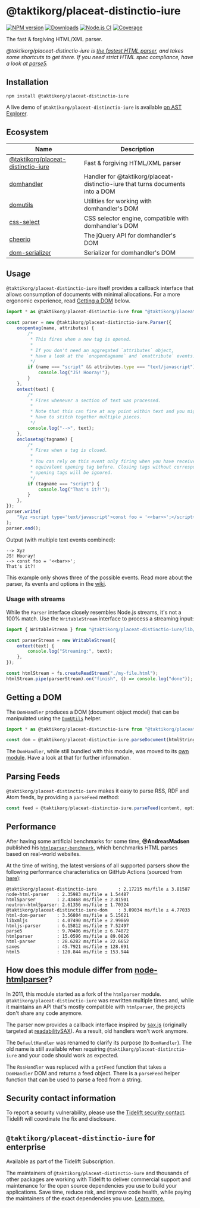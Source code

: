 # @taktikorg/placeat-distinctio-iure

[![NPM version](https://img.shields.io/npm/v/@taktikorg/placeat-distinctio-iure.svg)](https://npmjs.org/package/@taktikorg/placeat-distinctio-iure)
[![Downloads](https://img.shields.io/npm/dm/@taktikorg/placeat-distinctio-iure.svg)](https://npmjs.org/package/@taktikorg/placeat-distinctio-iure)
[![Node.js CI](https://github.com/taktikorg/placeat-distinctio-iure/actions/workflows/nodejs-test.yml/badge.svg)](https://github.com/taktikorg/placeat-distinctio-iure/actions/workflows/nodejs-test.yml)
[![Coverage](https://img.shields.io/coveralls/fb55/@taktikorg/placeat-distinctio-iure.svg)](https://coveralls.io/r/fb55/@taktikorg/placeat-distinctio-iure)

The fast & forgiving HTML/XML parser.

_@taktikorg/placeat-distinctio-iure is [the fastest HTML parser](#performance), and takes some shortcuts to get there. If you need strict HTML spec compliance, have a look at [parse5](https://github.com/inikulin/parse5)._

## Installation

    npm install @taktikorg/placeat-distinctio-iure

A live demo of `@taktikorg/placeat-distinctio-iure` is available [on AST Explorer](https://astexplorer.net/#/2AmVrGuGVJ).

## Ecosystem

| Name                                                          | Description                                             |
| ------------------------------------------------------------- | ------------------------------------------------------- |
| [@taktikorg/placeat-distinctio-iure](https://github.com/taktikorg/placeat-distinctio-iure)            | Fast & forgiving HTML/XML parser                        |
| [domhandler](https://github.com/fb55/domhandler)              | Handler for @taktikorg/placeat-distinctio-iure that turns documents into a DOM |
| [domutils](https://github.com/fb55/domutils)                  | Utilities for working with domhandler's DOM             |
| [css-select](https://github.com/fb55/css-select)              | CSS selector engine, compatible with domhandler's DOM   |
| [cheerio](https://github.com/cheeriojs/cheerio)               | The jQuery API for domhandler's DOM                     |
| [dom-serializer](https://github.com/cheeriojs/dom-serializer) | Serializer for domhandler's DOM                         |

## Usage

`@taktikorg/placeat-distinctio-iure` itself provides a callback interface that allows consumption of documents with minimal allocations.
For a more ergonomic experience, read [Getting a DOM](#getting-a-dom) below.

```js
import * as @taktikorg/placeat-distinctio-iure from "@taktikorg/placeat-distinctio-iure";

const parser = new @taktikorg/placeat-distinctio-iure.Parser({
    onopentag(name, attributes) {
        /*
         * This fires when a new tag is opened.
         *
         * If you don't need an aggregated `attributes` object,
         * have a look at the `onopentagname` and `onattribute` events.
         */
        if (name === "script" && attributes.type === "text/javascript") {
            console.log("JS! Hooray!");
        }
    },
    ontext(text) {
        /*
         * Fires whenever a section of text was processed.
         *
         * Note that this can fire at any point within text and you might
         * have to stitch together multiple pieces.
         */
        console.log("-->", text);
    },
    onclosetag(tagname) {
        /*
         * Fires when a tag is closed.
         *
         * You can rely on this event only firing when you have received an
         * equivalent opening tag before. Closing tags without corresponding
         * opening tags will be ignored.
         */
        if (tagname === "script") {
            console.log("That's it?!");
        }
    },
});
parser.write(
    "Xyz <script type='text/javascript'>const foo = '<<bar>>';</script>",
);
parser.end();
```

Output (with multiple text events combined):

```
--> Xyz
JS! Hooray!
--> const foo = '<<bar>>';
That's it?!
```

This example only shows three of the possible events.
Read more about the parser, its events and options in the [wiki](https://github.com/taktikorg/placeat-distinctio-iure/wiki/Parser-options).

### Usage with streams

While the `Parser` interface closely resembles Node.js streams, it's not a 100% match.
Use the `WritableStream` interface to process a streaming input:

```js
import { WritableStream } from "@taktikorg/placeat-distinctio-iure/lib/WritableStream";

const parserStream = new WritableStream({
    ontext(text) {
        console.log("Streaming:", text);
    },
});

const htmlStream = fs.createReadStream("./my-file.html");
htmlStream.pipe(parserStream).on("finish", () => console.log("done"));
```

## Getting a DOM

The `DomHandler` produces a DOM (document object model) that can be manipulated using the [`DomUtils`](https://github.com/fb55/DomUtils) helper.

```js
import * as @taktikorg/placeat-distinctio-iure from "@taktikorg/placeat-distinctio-iure";

const dom = @taktikorg/placeat-distinctio-iure.parseDocument(htmlString);
```

The `DomHandler`, while still bundled with this module, was moved to its [own module](https://github.com/fb55/domhandler).
Have a look at that for further information.

## Parsing Feeds

`@taktikorg/placeat-distinctio-iure` makes it easy to parse RSS, RDF and Atom feeds, by providing a `parseFeed` method:

```javascript
const feed = @taktikorg/placeat-distinctio-iure.parseFeed(content, options);
```

## Performance

After having some artificial benchmarks for some time, **@AndreasMadsen** published his [`htmlparser-benchmark`](https://github.com/AndreasMadsen/htmlparser-benchmark), which benchmarks HTML parses based on real-world websites.

At the time of writing, the latest versions of all supported parsers show the following performance characteristics on GitHub Actions (sourced from [here](https://github.com/AndreasMadsen/htmlparser-benchmark/blob/e78cd8fc6c2adac08deedd4f274c33537451186b/stats.txt)):

```
@taktikorg/placeat-distinctio-iure        : 2.17215 ms/file ± 3.81587
node-html-parser   : 2.35983 ms/file ± 1.54487
html5parser        : 2.43468 ms/file ± 2.81501
neutron-html5parser: 2.61356 ms/file ± 1.70324
@taktikorg/placeat-distinctio-iure-dom    : 3.09034 ms/file ± 4.77033
html-dom-parser    : 3.56804 ms/file ± 5.15621
libxmljs           : 4.07490 ms/file ± 2.99869
htmljs-parser      : 6.15812 ms/file ± 7.52497
parse5             : 9.70406 ms/file ± 6.74872
htmlparser         : 15.0596 ms/file ± 89.0826
html-parser        : 28.6282 ms/file ± 22.6652
saxes              : 45.7921 ms/file ± 128.691
html5              : 120.844 ms/file ± 153.944
```

## How does this module differ from [node-htmlparser](https://github.com/tautologistics/node-htmlparser)?

In 2011, this module started as a fork of the `htmlparser` module.
`@taktikorg/placeat-distinctio-iure` was rewritten multiple times and, while it maintains an API that's mostly compatible with `htmlparser`, the projects don't share any code anymore.

The parser now provides a callback interface inspired by [sax.js](https://github.com/isaacs/sax-js) (originally targeted at [readabilitySAX](https://github.com/fb55/readabilitysax)).
As a result, old handlers won't work anymore.

The `DefaultHandler` was renamed to clarify its purpose (to `DomHandler`). The old name is still available when requiring `@taktikorg/placeat-distinctio-iure` and your code should work as expected.

The `RssHandler` was replaced with a `getFeed` function that takes a `DomHandler` DOM and returns a feed object. There is a `parseFeed` helper function that can be used to parse a feed from a string.

## Security contact information

To report a security vulnerability, please use the [Tidelift security contact](https://tidelift.com/security).
Tidelift will coordinate the fix and disclosure.

## `@taktikorg/placeat-distinctio-iure` for enterprise

Available as part of the Tidelift Subscription.

The maintainers of `@taktikorg/placeat-distinctio-iure` and thousands of other packages are working with Tidelift to deliver commercial support and maintenance for the open source dependencies you use to build your applications. Save time, reduce risk, and improve code health, while paying the maintainers of the exact dependencies you use. [Learn more.](https://tidelift.com/subscription/pkg/npm-@taktikorg/placeat-distinctio-iure?utm_source=npm-@taktikorg/placeat-distinctio-iure&utm_medium=referral&utm_campaign=enterprise&utm_term=repo)

